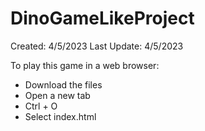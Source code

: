 # DinoGameLikeProject

Created: 4/5/2023
Last Update: 4/5/2023

To play this game in a web browser:
- Download the files
- Open a new tab
- Ctrl + O
- Select index.html
